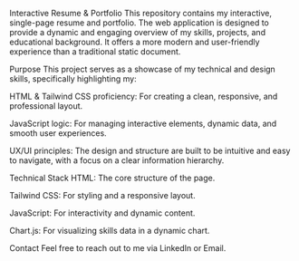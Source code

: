 Interactive Resume & Portfolio
This repository contains my interactive, single-page resume and portfolio. The web application is designed to provide a dynamic and engaging overview of my skills, projects, and educational background. It offers a more modern and user-friendly experience than a traditional static document.

Purpose
This project serves as a showcase of my technical and design skills, specifically highlighting my:

HTML & Tailwind CSS proficiency: For creating a clean, responsive, and professional layout.

JavaScript logic: For managing interactive elements, dynamic data, and smooth user experiences.

UX/UI principles: The design and structure are built to be intuitive and easy to navigate, with a focus on a clear information hierarchy.



Technical Stack
HTML: The core structure of the page.

Tailwind CSS: For styling and a responsive layout.

JavaScript: For interactivity and dynamic content.

Chart.js: For visualizing skills data in a dynamic chart.

Contact
Feel free to reach out to me via LinkedIn or Email.
